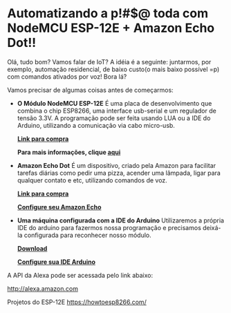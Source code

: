 Automatizando a p!#$@ toda com NodeMCU ESP-12E + Amazon Echo Dot!!
==================================================================

Olá, tudo bom? Vamos falar de IoT? A idéia é a seguinte: juntarmos, por exemplo, automação residencial, de baixo custo(o mais baixo possível =p) com comandos ativados por voz! Bora lá?

Vamos precisar de algumas coisas antes de começarmos:

* **O Módulo NodeMCU ESP-12E** É uma placa de desenvolvimento que combina o chip ESP8266, uma interface usb-serial e um regulador de tensão 3.3V. A programação pode ser feita usando LUA ou a IDE do Arduino, utilizando a comunicação via cabo micro-usb.

  **[Link para compra](https://en.wikipedia.org/wiki/NodeMCU)**

  **Para mais informações, clique [aqui](https://en.wikipedia.org/wiki/NodeMCU)**
* **Amazon Echo Dot** É um dispositivo, criado pela Amazon para facilitar tarefas diárias como pedir uma pizza, acender uma lâmpada, ligar para qualquer contato e etc, utilizando comandos de voz.

  **[Link para compra](https://www.amazon.com/dp/product/B01DFKC2SO/ref=EchoCP_bt_tile_image/ref=s9_acss_bw_cg_EchoCP_2b1_w?pf_rd_m=ATVPDKIKX0DER&pf_rd_s=merchandised-search-4&pf_rd_r=TZNTCSNXDY53D06AZ86Q&pf_rd_t=101&pf_rd_p=c8ee7427-cc2b-4e88-b0c2-9b50d2cf9c38&pf_rd_i=9818047011)**

  **[Configure seu Amazon Echo](https://www.amazon.com/gp/help/customer/display.html?nodeId=201994280)**
  
* **Uma máquina configurada com a IDE do Arduino** Utilizaremos a própria IDE do arduino para fazermos nossa programação e precisamos deixá-la configurada para reconhecer nosso módulo.

  **[Download](https://www.arduino.cc/en/main/software)**
  
  **[Configure sua IDE Arduino](https://www.instructables.com/id/Quick-Start-to-Nodemcu-ESP8266-on-Arduino-IDE/)**


A API da Alexa pode ser acessada pelo link abaixo:

http://alexa.amazon.com




Projetos do ESP-12E
https://howtoesp8266.com/
